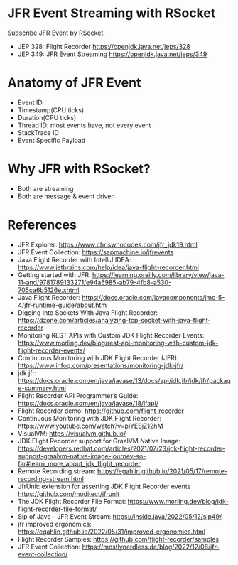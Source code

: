 JFR Event Streaming with RSocket
======================================

Subscribe JFR Event by RSocket.

* JEP 328: Flight Recorder https://openjdk.java.net/jeps/328
* JEP 349: JFR Event Streaming https://openjdk.java.net/jeps/349


# Anatomy of JFR Event

* Event ID
* Timestamp(CPU ticks)
* Duration(CPU ticks)
* Thread ID: most events have, not every event
* StackTrace ID
* Event Specific Payload

# Why JFR with RSocket?

* Both are streaming
* Both are message & event driven

# References
                  
* JFR Explorer: https://www.chriswhocodes.com/jfr_jdk19.html
* JFR Event Collection: https://sapmachine.io/jfrevents
* Java Flight Recorder with IntelliJ IDEA: https://www.jetbrains.com/help/idea/java-flight-recorder.html
* Getting started with JFR: https://learning.oreilly.com/library/view/java-11-and/9781789133271/e94a5985-ab79-4fb8-a530-705ca6b5126e.xhtml
* Java Flight Recorder: https://docs.oracle.com/javacomponents/jmc-5-4/jfr-runtime-guide/about.htm
* Digging Into Sockets With Java Flight Recorder: https://dzone.com/articles/analyzing-tcp-socket-with-java-flight-recorder
* Monitoring REST APIs with Custom JDK Flight Recorder Events: https://www.morling.dev/blog/rest-api-monitoring-with-custom-jdk-flight-recorder-events/
* Continuous Monitoring with JDK Flight Recorder (JFR): https://www.infoq.com/presentations/monitoring-jdk-jfr/
* jdk.jfr: https://docs.oracle.com/en/java/javase/13/docs/api/jdk.jfr/jdk/jfr/package-summary.html
* Flight Recorder API Programmer’s Guide: https://docs.oracle.com/en/java/javase/18/jfapi/
* Flight Recorder demo: https://github.com/flight-recorder
* Continuous Monitoring with JDK Flight Recorder: https://www.youtube.com/watch?v=plYESjZ12hM
* VisualVM: https://visualvm.github.io/
* JDK Flight Recorder support for GraalVM Native Image: https://developers.redhat.com/articles/2021/07/23/jdk-flight-recorder-support-graalvm-native-image-journey-so-far#learn_more_about_jdk_flight_recorder
* Remote Recording stream: https://egahlin.github.io/2021/05/17/remote-recording-stream.html
* JfrUnit: extension for asserting JDK Flight Recorder events https://github.com/moditect/jfrunit
* The JDK Flight Recorder File Format: https://www.morling.dev/blog/jdk-flight-recorder-file-format/
* Sip of Java - JFR Event Stream: https://inside.java/2022/05/12/sip49/
* jfr improved ergonomics: https://egahlin.github.io/2022/05/31/improved-ergonomics.html
* Flight Recorder Samples: https://github.com/flight-recorder/samples
* JFR Event Collection: https://mostlynerdless.de/blog/2022/12/06/jfr-event-collection/

